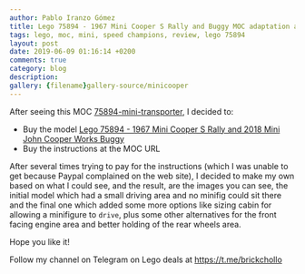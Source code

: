```yaml
---
author: Pablo Iranzo Gómez
title: Lego 75894 - 1967 Mini Cooper S Rally and Buggy MOC adaptation as Mini Transporter
tags: lego, moc, mini, speed champions, review, lego 75894
layout: post
date: 2019-06-09 01:16:14 +0200
comments: true
category: blog
description:
gallery: {filename}gallery-source/minicooper
---
```


After seeing this MOC [75894-mini-transporter](https://rebrickable.com/mocs/MOC-24636/Keep%20On%20Bricking/75894-mini-transporter/), I decided to:

- Buy the model [Lego 75894 - 1967 Mini Cooper S Rally and 2018 Mini John Cooper Works Buggy](https://www.amazon.es/dp/B07FNTMWMT?tag=redken-21)
- Buy the instructions at the MOC URL

After several times trying to pay for  the instructions (which I was unable to get because Paypal complained on the web site), I decided to make my own based on what I could see, and the result, are the images you can see, the initial model which had a small driving area and no minifig could sit there and the final one which added some more options like sizing cabin for allowing a minifigure to `drive`, plus some other alternatives for the front facing engine area and better holding of the rear wheels area.

Hope you like it!

Follow my channel on Telegram on Lego deals at <https://t.me/brickchollo>
